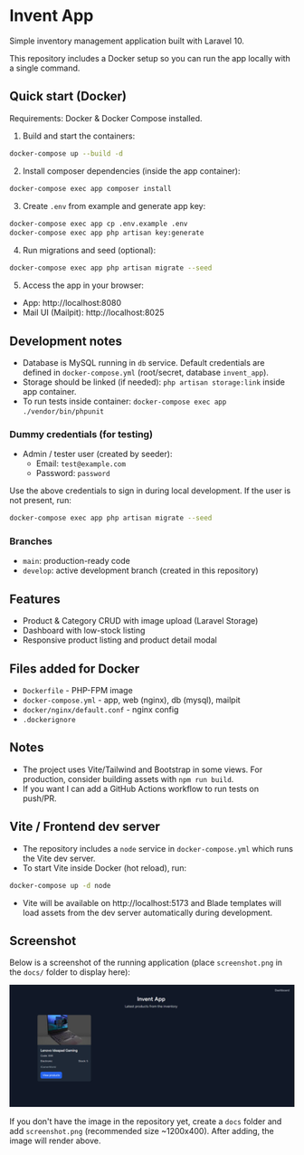 # Invent App

Simple inventory management application built with Laravel 10.

This repository includes a Docker setup so you can run the app locally with a single command.

## Quick start (Docker)

Requirements: Docker & Docker Compose installed.

1. Build and start the containers:

```bash
docker-compose up --build -d
```

2. Install composer dependencies (inside the app container):

```bash
docker-compose exec app composer install
```

3. Create `.env` from example and generate app key:

```bash
docker-compose exec app cp .env.example .env
docker-compose exec app php artisan key:generate
```

4. Run migrations and seed (optional):

```bash
docker-compose exec app php artisan migrate --seed
```

5. Access the app in your browser:

-   App: http://localhost:8080
-   Mail UI (Mailpit): http://localhost:8025

## Development notes

-   Database is MySQL running in `db` service. Default credentials are defined in `docker-compose.yml` (root/secret, database `invent_app`).
-   Storage should be linked (if needed): `php artisan storage:link` inside app container.
-   To run tests inside container: `docker-compose exec app ./vendor/bin/phpunit`

### Dummy credentials (for testing)

-   Admin / tester user (created by seeder):
    -   Email: `test@example.com`
    -   Password: `password`

Use the above credentials to sign in during local development. If the user is not present, run:

```bash
docker-compose exec app php artisan migrate --seed
```

### Branches

-   `main`: production-ready code
-   `develop`: active development branch (created in this repository)

## Features

-   Product & Category CRUD with image upload (Laravel Storage)
-   Dashboard with low-stock listing
-   Responsive product listing and product detail modal

## Files added for Docker

-   `Dockerfile` - PHP-FPM image
-   `docker-compose.yml` - app, web (nginx), db (mysql), mailpit
-   `docker/nginx/default.conf` - nginx config
-   `.dockerignore`

## Notes

-   The project uses Vite/Tailwind and Bootstrap in some views. For production, consider building assets with `npm run build`.
-   If you want I can add a GitHub Actions workflow to run tests on push/PR.

## Vite / Frontend dev server

-   The repository includes a `node` service in `docker-compose.yml` which runs the Vite dev server.
-   To start Vite inside Docker (hot reload), run:

```bash
docker-compose up -d node
```

-   Vite will be available on http://localhost:5173 and Blade templates will load assets from the dev server automatically during development.

## Screenshot

Below is a screenshot of the running application (place `screenshot.png` in the `docs/` folder to display here):

![Invent App screenshot](docs/screenshot.png)

If you don't have the image in the repository yet, create a `docs` folder and add `screenshot.png` (recommended size ~1200x400). After adding, the image will render above.
